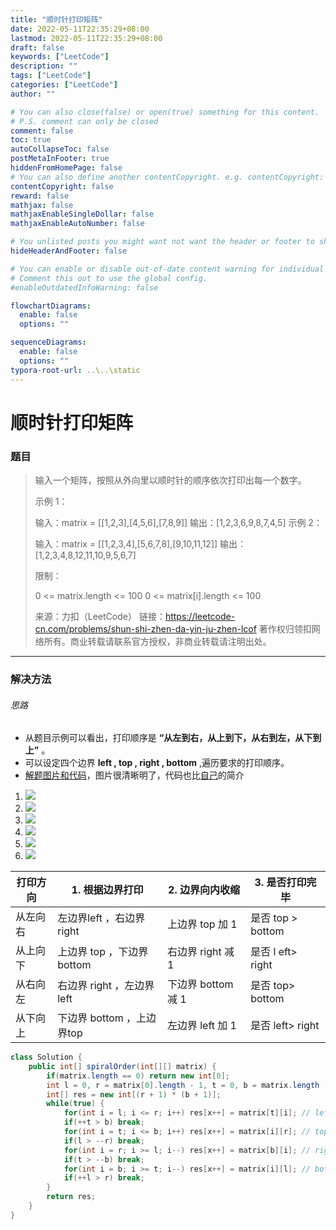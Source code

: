 ```yaml
---
title: "顺时针打印矩阵"
date: 2022-05-11T22:35:29+08:00
lastmod: 2022-05-11T22:35:29+08:00
draft: false
keywords: ["LeetCode"]
description: ""
tags: ["LeetCode"]
categories: ["LeetCode"]
author: ""

# You can also close(false) or open(true) something for this content.
# P.S. comment can only be closed
comment: false
toc: true
autoCollapseToc: false
postMetaInFooter: true
hiddenFromHomePage: false
# You can also define another contentCopyright. e.g. contentCopyright: "This is another copyright."
contentCopyright: false
reward: false
mathjax: false
mathjaxEnableSingleDollar: false
mathjaxEnableAutoNumber: false

# You unlisted posts you might want not want the header or footer to show
hideHeaderAndFooter: false

# You can enable or disable out-of-date content warning for individual post.
# Comment this out to use the global config.
#enableOutdatedInfoWarning: false

flowchartDiagrams:
  enable: false
  options: ""

sequenceDiagrams: 
  enable: false
  options: ""
typora-root-url: ..\..\static
---
```


<!--more-->
# 顺时针打印矩阵

### 题目

> 输入一个矩阵，按照从外向里以顺时针的顺序依次打印出每一个数字。
>
>  
>
> 示例 1：
>
> 输入：matrix = [[1,2,3],[4,5,6],[7,8,9]]
> 输出：[1,2,3,6,9,8,7,4,5]
> 示例 2：
>
> 输入：matrix = [[1,2,3,4],[5,6,7,8],[9,10,11,12]]
> 输出：[1,2,3,4,8,12,11,10,9,5,6,7]
>
>
> 限制：
>
> 0 <= matrix.length <= 100
> 0 <= matrix[i].length <= 100
>
> 来源：力扣（LeetCode）
> 链接：https://leetcode-cn.com/problems/shun-shi-zhen-da-yin-ju-zhen-lcof
> 著作权归领扣网络所有。商业转载请联系官方授权，非商业转载请注明出处。

----

### 解决方法

###### 思路

+ 从题目示例可以看出，打印顺序是 **“从左到右，从上到下，从右到左，从下到上”**  。
+ 可以设定四个边界 **left , top , right , bottom** ,遍历要求的打印顺序。
+ [解题图片和代码](https://leetcode-cn.com/problems/shun-shi-zhen-da-yin-ju-zhen-lcof/solution/mian-shi-ti-29-shun-shi-zhen-da-yin-ju-zhen-she-di/)，图片很清晰明了，代码也比[自己](.\SpiralOrder.java)的简介



1. ![](https://cdn.jsdelivr.net/gh/mazy699/PicGo@main/img/202205112137939.png)
2. ![](https://cdn.jsdelivr.net/gh/mazy699/PicGo@main/img/202205112137952.png)
3. ![](https://cdn.jsdelivr.net/gh/mazy699/PicGo@main/img/202205112137795.png)
4. ![](https://cdn.jsdelivr.net/gh/mazy699/PicGo@main/img/202205112138324.png)
5. ![](https://cdn.jsdelivr.net/gh/mazy699/PicGo@main/img/202205112138467.png)
6. ![](https://cdn.jsdelivr.net/gh/mazy699/PicGo@main/img/202205112138101.png)

| 打印方向 | 1. 根据边界打印           | 2. 边界向内收缩    | 3. 是否打印完毕   |
| -------- | ------------------------- | ------------------ | ----------------- |
| 从左向右 | 左边界left ，右边界 right | 上边界 top 加 1    | 是否 top > bottom |
| 从上向下 | 上边界 top ，下边界bottom | 右边界 right 减 1  | 是否 l eft> right |
| 从右向左 | 右边界 right ，左边界left | 下边界 bottom 减 1 | 是否 top> bottom  |
| 从下向上 | 下边界 bottom ，上边界top | 左边界 left 加 1   | 是否 left> right  |

```java
class Solution {
    public int[] spiralOrder(int[][] matrix) {
        if(matrix.length == 0) return new int[0];
        int l = 0, r = matrix[0].length - 1, t = 0, b = matrix.length - 1, x = 0;
        int[] res = new int[(r + 1) * (b + 1)];
        while(true) {
            for(int i = l; i <= r; i++) res[x++] = matrix[t][i]; // left to right.
            if(++t > b) break;
            for(int i = t; i <= b; i++) res[x++] = matrix[i][r]; // top to bottom.
            if(l > --r) break;
            for(int i = r; i >= l; i--) res[x++] = matrix[b][i]; // right to left.
            if(t > --b) break;
            for(int i = b; i >= t; i--) res[x++] = matrix[i][l]; // bottom to top.
            if(++l > r) break;
        }
        return res;
    }
}
```
